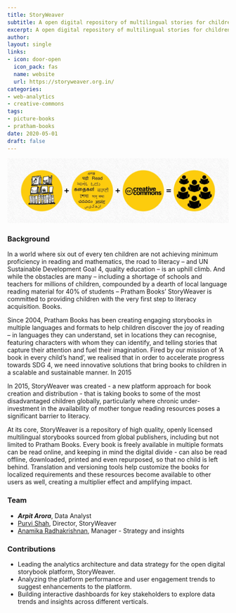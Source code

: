 ```yaml
---
title: StoryWeaver
subtitle: A open digital repository of multilingual stories for children from the publisher Pratham Books, where all the books are licensed under copyleft creative commons licenses for easy access to audiences worldwide.
excerpt: A open digital repository of multilingual stories for children from the publisher Pratham Books, where all the books are licensed under copyleft creative commons licenses for easy access to audiences worldwide.
author:
layout: single
links:
- icon: door-open
  icon_pack: fas
  name: website
  url: https://storyweaver.org.in/
categories:
- web-analytics
- creative-commons
tags:
- picture-books
- pratham-books
date: 2020-05-01
draft: false
---
```


![SW](model.png)

### Background

In a world where six out of every ten children are not achieving minimum proficiency in reading and mathematics, the road to literacy – and UN Sustainable Development Goal 4, quality education – is an uphill climb. And while the obstacles are many – including a shortage of schools and teachers for millions of children, compounded by a dearth of local language reading material for 40% of students – Pratham Books’ StoryWeaver is committed to providing children with the very first step to literacy acquisition. Books.

Since 2004, Pratham Books has been creating engaging storybooks in multiple languages and formats to help children discover the joy of reading – in languages they can understand, set in locations they can recognise, featuring characters with whom they can identify, and telling stories that capture their attention and fuel their imagination. Fired by our mission of ‘A book in every child’s hand’, we realised that in order to accelerate progress towards SDG 4, we need innovative solutions that bring books to children in a scalable and sustainable manner.
In 2015

In 2015, StoryWeaver was created - a new platform approach for book creation and distribution - that is taking books to some of the most disadvantaged children globally, particularly where chronic under-investment in the availability of mother tongue reading resources poses a significant barrier to literacy.

At its core, StoryWeaver is a repository of high quality, openly licensed multilingual storybooks sourced from global publishers, including but not limited to Pratham Books. Every book is freely available in multiple formats can be read online, and keeping in mind the digital divide - can also be read offline, downloaded, printed and even repurposed, so that no child is left behind. Translation and versioning tools help customize the books for localized requirements and these resources become available to other users as well, creating a multiplier effect and amplifying impact.

### Team

- **_Arpit Arora_**, Data Analyst
- [Purvi Shah](https://www.linkedin.com/in/purvi-shah-31873a5/), Director, StoryWeaver
- [Anamika Radhakrishnan](https://www.linkedin.com/in/anamika-radhakrishnan-040b1396/), Manager - Strategy and insights

### Contributions

- Leading the analytics architecture and data strategy for the open digital storybook platform, StoryWeaver.
- Analyzing the platform performance and user engagement trends to suggest enhancements to the platform.
- Building interactive dashboards for key stakeholders to explore data trends and insights across different verticals.
